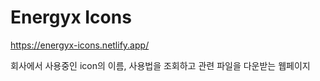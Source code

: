 # Energyx Icons

https://energyx-icons.netlify.app/

회사에서 사용중인 icon의 이름, 사용법을 조회하고 관련 파일을 다운받는 웹페이지
